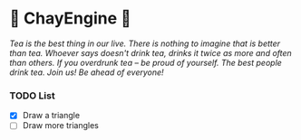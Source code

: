 # 🍵 ChayEngine 🍵
*Tea is the best thing in our live. There is nothing to imagine that is better than tea. Whoever says doesn't drink tea, drinks it twice as more and often than others. If you overdrunk tea – be proud of yourself. The best people drink tea. Join us! Be ahead of everyone!*

### TODO List
- [x] Draw a triangle
- [ ] Draw more triangles
